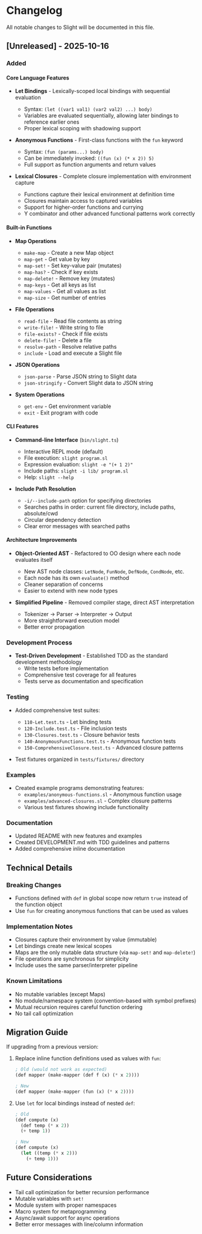 # Changelog

All notable changes to Slight will be documented in this file.

## [Unreleased] - 2025-10-16

### Added

#### Core Language Features

- **Let Bindings** - Lexically-scoped local bindings with sequential evaluation
  - Syntax: `(let ((var1 val1) (var2 val2) ...) body)`
  - Variables are evaluated sequentially, allowing later bindings to reference earlier ones
  - Proper lexical scoping with shadowing support

- **Anonymous Functions** - First-class functions with the `fun` keyword
  - Syntax: `(fun (params...) body)`
  - Can be immediately invoked: `((fun (x) (* x 2)) 5)`
  - Full support as function arguments and return values

- **Lexical Closures** - Complete closure implementation with environment capture
  - Functions capture their lexical environment at definition time
  - Closures maintain access to captured variables
  - Support for higher-order functions and currying
  - Y combinator and other advanced functional patterns work correctly

#### Built-in Functions

- **Map Operations**
  - `make-map` - Create a new Map object
  - `map-get` - Get value by key
  - `map-set!` - Set key-value pair (mutates)
  - `map-has?` - Check if key exists
  - `map-delete!` - Remove key (mutates)
  - `map-keys` - Get all keys as list
  - `map-values` - Get all values as list
  - `map-size` - Get number of entries

- **File Operations**
  - `read-file` - Read file contents as string
  - `write-file!` - Write string to file
  - `file-exists?` - Check if file exists
  - `delete-file!` - Delete a file
  - `resolve-path` - Resolve relative paths
  - `include` - Load and execute a Slight file

- **JSON Operations**
  - `json-parse` - Parse JSON string to Slight data
  - `json-stringify` - Convert Slight data to JSON string

- **System Operations**
  - `get-env` - Get environment variable
  - `exit` - Exit program with code

#### CLI Features

- **Command-line Interface** (`bin/slight.ts`)
  - Interactive REPL mode (default)
  - File execution: `slight program.sl`
  - Expression evaluation: `slight -e "(+ 1 2)"`
  - Include paths: `slight -i lib/ program.sl`
  - Help: `slight --help`

- **Include Path Resolution**
  - `-i/--include-path` option for specifying directories
  - Searches paths in order: current file directory, include paths, absolute/cwd
  - Circular dependency detection
  - Clear error messages with searched paths

#### Architecture Improvements

- **Object-Oriented AST** - Refactored to OO design where each node evaluates itself
  - New AST node classes: `LetNode`, `FunNode`, `DefNode`, `CondNode`, etc.
  - Each node has its own `evaluate()` method
  - Cleaner separation of concerns
  - Easier to extend with new node types

- **Simplified Pipeline** - Removed compiler stage, direct AST interpretation
  - Tokenizer → Parser → Interpreter → Output
  - More straightforward execution model
  - Better error propagation

### Development Process

- **Test-Driven Development** - Established TDD as the standard development methodology
  - Write tests before implementation
  - Comprehensive test coverage for all features
  - Tests serve as documentation and specification

### Testing

- Added comprehensive test suites:
  - `110-Let.test.ts` - Let binding tests
  - `120-Include.test.ts` - File inclusion tests
  - `130-Closures.test.ts` - Closure behavior tests
  - `140-AnonymousFunctions.test.ts` - Anonymous function tests
  - `150-ComprehensiveClosure.test.ts` - Advanced closure patterns

- Test fixtures organized in `tests/fixtures/` directory

### Examples

- Created example programs demonstrating features:
  - `examples/anonymous-functions.sl` - Anonymous function usage
  - `examples/advanced-closures.sl` - Complex closure patterns
  - Various test fixtures showing include functionality

### Documentation

- Updated README with new features and examples
- Created DEVELOPMENT.md with TDD guidelines and patterns
- Added comprehensive inline documentation

## Technical Details

### Breaking Changes

- Functions defined with `def` in global scope now return `true` instead of the function object
- Use `fun` for creating anonymous functions that can be used as values

### Implementation Notes

- Closures capture their environment by value (immutable)
- Let bindings create new lexical scopes
- Maps are the only mutable data structure (via `map-set!` and `map-delete!`)
- File operations are synchronous for simplicity
- Include uses the same parser/interpreter pipeline

### Known Limitations

- No mutable variables (except Maps)
- No module/namespace system (convention-based with symbol prefixes)
- Mutual recursion requires careful function ordering
- No tail call optimization

## Migration Guide

If upgrading from a previous version:

1. Replace inline function definitions used as values with `fun`:
   ```lisp
   ; Old (would not work as expected)
   (def mapper (make-mapper (def f (x) (* x 2))))

   ; New
   (def mapper (make-mapper (fun (x) (* x 2))))
   ```

2. Use `let` for local bindings instead of nested `def`:
   ```lisp
   ; Old
   (def compute (x)
     (def temp (* x 2))
     (+ temp 1))

   ; New
   (def compute (x)
     (let ((temp (* x 2)))
       (+ temp 1)))
   ```

## Future Considerations

- Tail call optimization for better recursion performance
- Mutable variables with `set!`
- Module system with proper namespaces
- Macro system for metaprogramming
- Async/await support for async operations
- Better error messages with line/column information